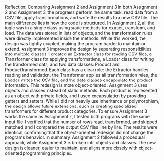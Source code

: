 Reflection: Comparing Assignment 2 and Assignment 3
In both Assignment 2 and Assignment 3, the programs perform the same task: read data from a CSV file, apply transformations, and write the results to a new CSV file. The main difference lies in how the code is structured.
In Assignment 2, all the logic was in a single class using static methods for extract, transform, and load. The data was stored in lists of objects, and the transformation rules were directly implemented inside the methods. While this worked, the design was tightly coupled, making the program harder to maintain or extend.
Assignment 3 improves the design by separating responsibilities into multiple classes. I created an Extractor class for reading CSV files, a Transformer class for applying transformations, a Loader class for writing the transformed data, and two data classes: Product and ProductTransformed. Each class has a clear role: the Extractor handles reading and validation, the Transformer applies all transformation rules, the Loader writes the CSV file, and the data classes encapsulate the product information.
This redesign is more object-oriented. Assignment 3 uses objects and classes instead of static methods. Each product is represented as an object with private fields, and I used encapsulation by providing getters and setters. While I did not heavily use inheritance or polymorphism, the design allows future extensions, such as creating specialized transformers for different product categories.
To ensure Assignment 3 works the same as Assignment 2, I tested both programs with the same input file. I verified that the number of rows read, transformed, and skipped matched, and I compared the output CSV files line by line. The results were identical, confirming that the object-oriented redesign did not change the program’s behavior.
In summary, Assignment 2 followed a procedural approach, while Assignment 3 is broken into objects and classes. The new design is cleaner, easier to maintain, and aligns more closely with object-oriented programming principles. 